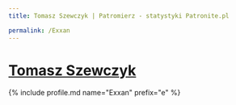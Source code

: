 ```yaml
---
title: Tomasz Szewczyk | Patromierz - statystyki Patronite.pl

permalink: /Exxan
---
```


# [Tomasz Szewczyk](https://patronite.pl/Exxan)

{% include profile.md name="Exxan" prefix="e" %}
